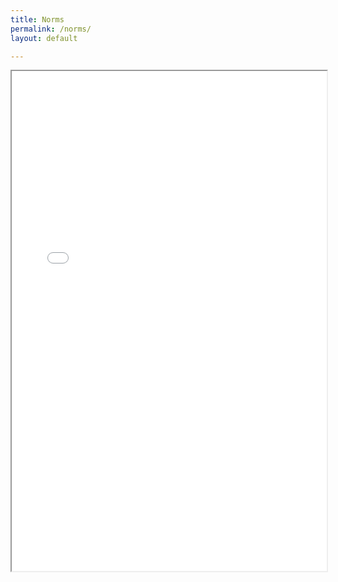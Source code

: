 ```yaml
---
title: Norms
permalink: /norms/
layout: default

---
```


<iframe src="/extras/norms3.pdf" width="100%" height="800px"></iframe>
